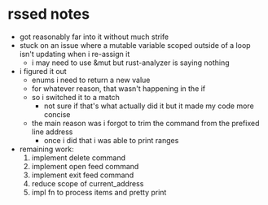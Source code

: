 # rssed notes

* got reasonably far into it without much strife
* stuck on an issue where a mutable variable scoped outside of a loop isn't updating when i re-assign it
    * i may need to use &mut but rust-analyzer is saying nothing
* i figured it out
    * enums i need to return a new value
    * for whatever reason, that wasn't happening in the if
    * so i switched it to a match
        * not sure if that's what actually did it but it made my code more concise
    * the main reason was i forgot to trim the command from the prefixed line address
        * once i did that i was able to print ranges
* remaining work:
    1. implement delete command
    2. implement open feed command
    3. implement exit feed command
    4. reduce scope of current_address
    5. impl fn to process items and pretty print